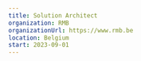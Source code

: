 ```yaml
---
title: Solution Architect
organization: RMB
organizationUrl: https://www.rmb.be
location: Belgium
start: 2023-09-01
---
```


